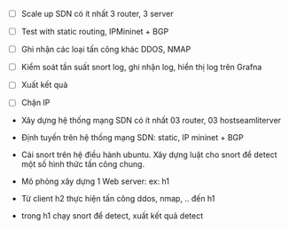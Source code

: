 - [ ] Scale up SDN có ít nhất 3 router, 3 server
- [ ] Test with static routing, IPMininet + BGP
- [ ] Ghi nhận các loại tấn công khác DDOS, NMAP
- [ ] Kiểm soát tần suất snort log, ghi nhận log, hiển thị log trên Grafna
- [ ] Xuất kết quả
- [ ] Chặn IP



+ Xây dựng hệ thống mạng SDN có ít nhất 03 router, 03 hostseamliterver 

+ Định tuyến trên hệ thống mạng SDN: static, IP mininet + BGP 

+ Cài snort trên hệ điều hành ubuntu. Xây dựng luật cho snort để detect một số hình thức tấn công chung. 

+ Mô phỏng xây dựng 1 Web server: ex: h1 

+ Từ client h2 thực hiện tấn công ddos, nmap, .. đến h1 

+ trong h1 chạy snort để detect, xuất kết quả detect 
